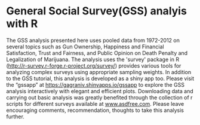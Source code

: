 # General Social Survey(GSS) analyis with R

The GSS analysis presented here uses pooled data from 1972-2012 on several topics such as Gun Ownership, Happiness and Financial Satisfaction, Trust and Fairness, and Public Opinion on Death Penalty and Legalization of Marijuana. The analysis uses the 'survey' package in R (http://r-survey.r-forge.r-project.org/survey/) provides various tools for analyzing complex surveys using appropriate sampling weights. In addition to the GSS tutorial, this analysis is developed as a shiny app too. Please visit the “gssapp” at https://gagraniv.shinyapps.io/gssapp to explore the GSS analysis interactively with elegant and efficient plots.  Downloading data and carrying out basic analysis was greatly benefited through the collection of r scripts for different surveys available at www.asdfree.com. Please leave encouraging comments, recommendation, thoughts to take this analysis further.


